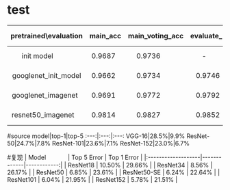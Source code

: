 # test
| pretrained\evaluation | main_acc | main_voting_acc | evaluate_new | time (ms) |
|:---------------------:|:--------:|:---------------:|:------------:|:---------:|
| init model            | 0.9687   | 0.9736          | -            | -         |
| googlenet_init_model  | 0.9662   | 0.9734          | 0.9746       | 19.3      |
| googlenet_imagenet    | 0.9691   | 0.9772          | 0.9792       | 19.3      |
| resnet50_imagenet     | 0.9814   | 0.9827          | 0.9852       | 55.2      |

#source
model|top-1|top-5
	:---:|:---:|:---:
	VGG-16|28.5%|9.9%
	ResNet-50|24.7%|7.8%
	ResNet-101|23.6%|7.1%
	ResNet-152|23.0%|6.7%

#复现
| Model              | Top 5 Error | Top 1 Error |
|:-------------------|-------------|------------:|
| ResNet18           |     10.50%  |      29.66% |
| ResNet34					 |     8.56%   |      26.17% |
| ResNet50           |     6.85%   |      23.61% |
| ResNet50-SE				 |     6.24%   |      22.64% |
| ResNet101      		 |     6.04%   |      21.95% |
| ResNet152      		 |     5.78%   |      21.51% |
